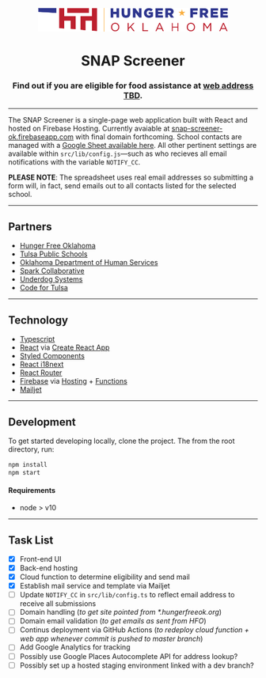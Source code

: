 <p align="center">
  <img width="384" height="48" src='./src/img/HFO_logo_horiz.png?raw=true' alt="Hunger Free Oklahoma" />
</p>

<h1 align="center">
  <b>SNAP Screener</b>
</h1>

<h3 align="center">
  Find out if you are eligible for food assistance at <b><a href="https://snap-screener-ok.web.app/">web address TBD</a></b>.
</h3>

---

The SNAP Screener is a single-page web application built with React and hosted on Firebase Hosting. Currently avaiable at [snap-screener-ok.firebaseapp.com](https://snap-screener-ok.web.app/) with final domain forthcoming. School contacts are managed with a [Google Sheet available here](https://docs.google.com/spreadsheets/d/1V1vWm9HNuiVOnXYAXoXW5f6KmsoAKjA3En_GYl93kYk/edit?usp=sharing). All other pertinent settings are available within `src/lib/config.js`—such as who recieves all email notifications with the variable `NOTIFY_CC`.

**PLEASE NOTE**: The spreadsheet uses real email addresses so submitting a form will, in fact, send emails out to all contacts listed for the selected school.

---

## Partners

- [Hunger Free Oklahoma](https://hungerfreeok.org/)
- [Tulsa Public Schools](https://www.tulsaschools.org/)
- [Oklahoma Department of Human Services](http://www.okdhs.org/)
- [Spark Collaborative](https://creativespark.group/)
- [Underdog Systems](https://underdog.systems/)
- [Code for Tulsa](https://codefortulsa.org/)

---

## Technology

- [Typescript](https://www.typescriptlang.org/)
- [React](https://reactjs.org/) via [Create React App](https://create-react-app.dev/)
- [Styled Components](https://styled-components.com/)
- [React i18next](https://react.i18next.com/)
- [React Router](https://reacttraining.com/react-router/)
- [Firebase](https://firebase.google.com/) via [Hosting](https://firebase.google.com/products/hosting) + [Functions](https://firebase.google.com/products/functions)
- [Mailjet](https://www.mailjet.com/)

---

## Development

To get started developing locally, clone the project. The from the root directory, run:

```console
npm install
npm start
```

#### Requirements

- node > v10

---

## Task List

- [x] Front-end UI
- [x] Back-end hosting
- [x] Cloud function to determine eligibility and send mail
- [x] Establish mail service and template via Mailjet
- [ ] Update `NOTIFY_CC` in `src/lib/config.ts` to reflect email address to receive all submissions
- [ ] Domain handling (_to get site pointed from \*.hungerfreeok.org_)
- [ ] Domain email validation (_to get emails as sent from HFO_)
- [ ] Continus deployment via GitHub Actions (_to redeploy cloud function + web app whenever commit is pushed to master branch_)
- [ ] Add Google Analytics for tracking
- [ ] Possibly use Google Places Autocomplete API for address lookup?
- [ ] Possibly set up a hosted staging environment linked with a dev branch?
